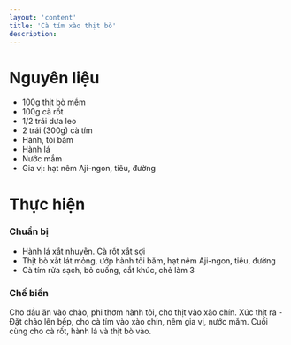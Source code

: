 ```yaml
---
layout: 'content'
title: 'Cà tím xào thịt bò'
description: 
---
```


# Nguyên liệu

- 100g thịt bò mềm
- 100g cà rốt
- 1/2 trái  dưa leo
- 2 trái (300g) cà tím
- Hành, tỏi băm
- Hành lá
- Nước mắm
- Gia vị: hạt nêm Aji-ngon, tiêu, đường

# Thực hiện

### Chuẩn bị

- Hành lá xắt nhuyễn. Cà rốt xắt sợi
- Thịt bò xắt lát mỏng, ướp hành tỏi băm, hạt nêm Aji-ngon, tiêu, đường
- Cà tím rửa sạch, bỏ cuống, cắt khúc, chẻ làm 3

### Chế biến

Cho dầu ăn vào chảo, phi thơm hành tỏi, cho thịt vào xào chín. Xúc thịt ra -
Đặt chảo lên bếp, cho cà tím vào xào chín, nêm gia vị, nước mắm. Cuối cùng cho cà rốt, hành lá và thịt bò vào.
